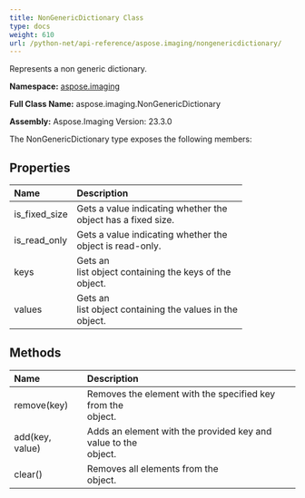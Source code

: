 ```yaml
---
title: NonGenericDictionary Class
type: docs
weight: 610
url: /python-net/api-reference/aspose.imaging/nongenericdictionary/
---
```


Represents a non generic dictionary.

**Namespace:** [aspose.imaging](/imaging/python-net/api-reference/aspose.imaging/)

**Full Class Name:** aspose.imaging.NonGenericDictionary

**Assembly:**  Aspose.Imaging Version: 23.3.0

The NonGenericDictionary type exposes the following members:
## **Properties**
|**Name**|**Description**|
| :- | :- |
|is_fixed_size|Gets a value indicating whether the <br/>             object has a fixed size.|
|is_read_only|Gets a value indicating whether the <br/>             object is read-only.|
|keys|Gets an <br/>            list object containing the keys of the <br/>             object.|
|values|Gets an <br/>            list object containing the values in the <br/>             object.|
## **Methods**
|**Name**|**Description**|
| :- | :- |
|remove(key)|Removes the element with the specified key from the <br/>             object.|
|add(key, value)|Adds an element with the provided key and value to the <br/>             object.|
|clear()|Removes all elements from the <br/>             object.|
